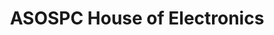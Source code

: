 ---
title: "ASOSPC House of Electronics"
url: /london/asospc-house-of-electronics/
shop: electronics
---